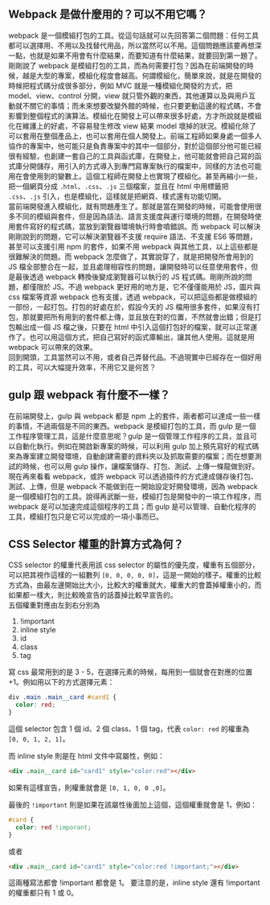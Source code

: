 ## Webpack 是做什麼用的？可以不用它嗎？

webpack 是一個模組打包的工具。從這句話就可以先回答第二個問題：任何工具都可以選擇用、不用以及找替代用品，所以當然可以不用。這個問題應該要再想深一點，也就是如果不用會有什麼結果，而要知道有什麼結果，就要回到第一題了。  
剛剛說了 webpack 是模組打包的工具，而為何需要打包？因為在前端開發的時候，越是大型的專案，模組化程度會越高。何謂模組化，簡單來說，就是在開發的時候把程式碼分成很多部分，例如 MVC 就是一種模組化開發的方式，把 model、view、control 分開，view 就只管外觀的東西，其他運算以及與用戶互動就不關它的事情；而未來想要改變外館的時候，也只要更動這邊的程式碼，不會影響到整個程式的演算法。模組化在開發上可以帶來很多好處，方才所說就是模組化在維護上的好處，不容易發生修改 view 結果 model 壞掉的狀況。模組化除了可以套用在整個產品上，也可以套用在個人開發上。前端工程師如果身處一個多人協作的專案中，他可能只是負責專案中的其中一個部分，對於這個部分他可能已經很有經驗，也創建一套自己的工具與函式庫，在開發上，他可能就會把自己寫的函式庫分開儲存，用引入的方式導入到專門寫專案執行的檔案中，同樣的方法也可能用在會使用到的變數上。這個工程師在開發上也實現了模組化。甚至再縮小一些，把一個網頁分成 `.html`、`.css`、`.js` 三個檔案，並且在 html 中用標籤把 `.css`、`.js` 引入，也是模組化，這樣就是把網頁、樣式還有功能切開。  
當前端開發進入模組化，就有問題產生了。那就是當在開發的時候，可能會使用很多不同的模組與套件，但是因為語法、語言支援度與運行環境的問題，在開發時使用套件寫好的程式碼，當放到瀏覽器環境執行時會噴錯誤。而 webpack 可以解決剛剛說到的問題，它可以解決瀏覽器不支援 require 語法、不支援 ES6 等問題，甚至可以支援引用 npm 的套件，如果不用 webpack 與其他工具，以上這些都是很難解決的問題。而 webpack 怎麼做了，其實說穿了，就是把開發所會用到的 JS 檔全部整合在一起，並且處理相容性的問題，讓開發時可以任意使用套件，但是最後透過 webpack 轉換後變成瀏覽器可以執行的 JS 程式碼。剛剛所說的問題，都僅限於 JS。不過 webpack 更好用的地方是，它不僅僅能用於 JS，圖片與 css 檔案等資源 webpack 也有支援，透過 webpack，可以把這些都是做模組的一部份，一起打包。打包的好處在於，假設今天的 JS 檔用很多套件，如果沒有打包，那就要把所有用到的套件都上傳，並且放在對的位置，不然就會出錯；但是打包輸出成一個 JS 檔之後，只要在 html 中引入這個打包好的檔案，就可以正常運作了。也可以用這個方式，把自己寫好的函式庫輸出，讓其他人使用。這就是用 webpack 可以帶來的效果。  
回到開頭，工具當然可以不用，或者自己弄替代品。不過現實中已經存在一個好用的工具，可以大幅提升效率，不用它又是何苦？

## gulp 跟 webpack 有什麼不一樣？

在前端開發上，gulp 與 webpack 都是 npm 上的套件，兩者都可以達成一些一樣的事情，不過兩個是不同的東西。webpack 是模組打包的工具，而 gulp 是一個工作程序管理工具，這是什麼意思呢？gulp 是一個管理工作程序的工具，並且可以自動化執行。例如在開啟新專案的時候，可以利用 gulp 加上預先寫好的程式碼來為專案建立開發環境，自動創建需要的資料夾以及抓取需要的檔案；而在想要測試的時候，也可以用 gulp 操作，讓檔案儲存、打包、測試、上傳一條龍做到好。現在再來看看 webpack，或許 webpack 可以透過插件的方式達成儲存後打包、測試、上傳，但是 webpack 不能做到在一開始設定好開發環境，因為 webpack 是一個模組打包的工具。說得再武斷一些，模組打包是開發中的一項工作程序，而 webpack 是可以加速完成這個程序的工具；而 gulp 是可以管理、自動化程序的工具，模組打包只是它可以完成的一項小事而已。

## CSS Selector 權重的計算方式為何？

CSS selector 的權重代表用該 css selector 的屬性的優先度，權重有五個部分，可以把其視作這樣的一組數列 `[0, 0, 0, 0, 0]`，這是一開始的樣子。權重的比較方式為，由最左邊開始比大小，比較大的權重就大，權重大的會蓋掉權重小的，而如果都一樣大，則比較晚宣告的話蓋掉比較早宣告的。  
五個權重對應由左到右分別為
1. !important
2. inline style
3. id
4. class
5. tag

寫 css 最常用到的是 3 - 5，在選擇元素的時候，每用到一個就會在對應的位置 +1。例如用以下的方式選擇元素：
```css
div .main .main__card #card1 {
  color: red;
}
```
這個 selector 包含 1 個 id、2 個 class、1 個 tag，代表 `color: red` 的權重為 `[0, 0, 1, 2, 1]`。  

而 inline style 則是在 html 文件中寫屬性，例如：
```html
<div .main__card id="card1" style="color:red"></div>
```
如果有這樣宣告，則權重就會是 `[0, 1, 0, 0 ,0]`。  

最後的 `!important` 則是如果在該屬性後面加上這個，這個權重就會是 1，例如：
```css
#card {
  color: red !imporant;
}
```
或者
```html
<div .main__card id="card1" style="color:red !important;"></div>
```
這兩種寫法都會 !important 都會是 1。
要注意的是，inline style 還有 !important 的權重都只有 1 或 0。